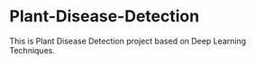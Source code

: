 # Plant-Disease-Detection
This is Plant Disease Detection project based on Deep Learning Techniques.
